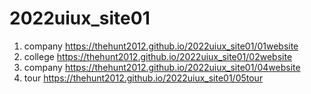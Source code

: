 # 2022uiux_site01
1. company https://thehunt2012.github.io/2022uiux_site01/01website
2. college https://thehunt2012.github.io/2022uiux_site01/02website
3. company https://thehunt2012.github.io/2022uiux_site01/04website
4. tour https://thehunt2012.github.io/2022uiux_site01/05tour
